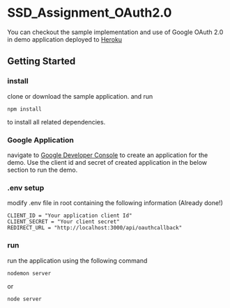 ﻿# SSD_Assignment_OAuth2.0

You can checkout the sample implementation and use of Google OAuth 2.0 in demo application deployed to [Heroku](https://ssd-oauth-assignment.herokuapp.com)

## Getting Started

### install

clone or download the sample application. and run

`npm install`

to install all related dependencies.

### Google Application

navigate to [Google Developer Console](https://console.developers.google.com/) to create an application for the demo. Use the client id and secret of created application in the below section to run the demo.

### .env setup

modify .env file in root containing the following information (Already done!)

```
CLIENT_ID = "Your application client Id"
CLIENT_SECRET = "Your client secret"
REDIRECT_URL = "http://localhost:3000/api/oauthcallback"
```

### run

run the application using the following command

`nodemon server`

or

`node server`

